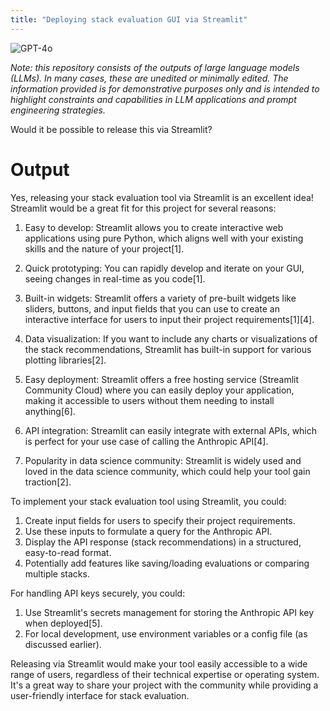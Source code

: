 ```yaml
---
title: "Deploying stack evaluation GUI via Streamlit"
---
```

![GPT-4o](https://img.shields.io/badge/GPT--4o-3333FF?style=for-the-badge&logo=openai&logoColor=white)



*Note: this repository consists of the outputs of large language models (LLMs). In many cases, these are unedited or minimally edited. The information provided is for demonstrative purposes only and is intended to highlight constraints and capabilities in LLM applications and prompt engineering strategies.*


Would it be possible to release this via Streamlit?

# Output

Yes, releasing your stack evaluation tool via Streamlit is an excellent idea! Streamlit would be a great fit for this project for several reasons:

1. Easy to develop: Streamlit allows you to create interactive web applications using pure Python, which aligns well with your existing skills and the nature of your project[1].

2. Quick prototyping: You can rapidly develop and iterate on your GUI, seeing changes in real-time as you code[1].

3. Built-in widgets: Streamlit offers a variety of pre-built widgets like sliders, buttons, and input fields that you can use to create an interactive interface for users to input their project requirements[1][4].

4. Data visualization: If you want to include any charts or visualizations of the stack recommendations, Streamlit has built-in support for various plotting libraries[2].

5. Easy deployment: Streamlit offers a free hosting service (Streamlit Community Cloud) where you can easily deploy your application, making it accessible to users without them needing to install anything[6].

6. API integration: Streamlit can easily integrate with external APIs, which is perfect for your use case of calling the Anthropic API[4].

7. Popularity in data science community: Streamlit is widely used and loved in the data science community, which could help your tool gain traction[2].

To implement your stack evaluation tool using Streamlit, you could:

1. Create input fields for users to specify their project requirements.
2. Use these inputs to formulate a query for the Anthropic API.
3. Display the API response (stack recommendations) in a structured, easy-to-read format.
4. Potentially add features like saving/loading evaluations or comparing multiple stacks.

For handling API keys securely, you could:

1. Use Streamlit's secrets management for storing the Anthropic API key when deployed[5].
2. For local development, use environment variables or a config file (as discussed earlier).

Releasing via Streamlit would make your tool easily accessible to a wide range of users, regardless of their technical expertise or operating system. It's a great way to share your project with the community while providing a user-friendly interface for stack evaluation.

 